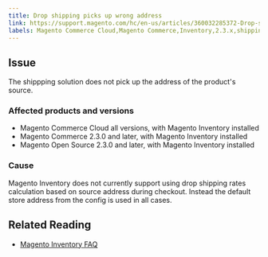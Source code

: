 ```yaml
---
title: Drop shipping picks up wrong address 
link: https://support.magento.com/hc/en-us/articles/360032285372-Drop-shipping-picks-up-wrong-address-
labels: Magento Commerce Cloud,Magento Commerce,Inventory,2.3.x,shipping
---
```


## Issue

The shippping solution does not pick up the address of the product's source.

### Affected products and versions

* Magento Commerce Cloud all versions, with Magento Inventory installed 
* Magento Commerce 2.3.0 and later, with Magento Inventory installed 
* Magento Open Source 2.3.0 and later, with Magento Inventory installed 

### Cause

Magento Inventory does not currently support using drop shipping rates calculation based on source address during checkout. Instead the default store address from the config is used in all cases.

## Related Reading

* [Magento Inventory FAQ](https://github.com/magento/inventory/wiki/MSI-FAQs)